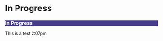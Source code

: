 # In Progress

<body><h3 style="background-color:darkslateblue;"><c style=color:white;">In Progress</h3></body>

This is a test 2:07pm